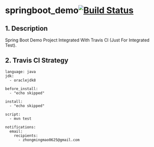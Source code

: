 # springboot_demo[![Build Status](https://travis-ci.org/zhongmingmao/springboot_demo.svg?branch=master)](https://travis-ci.org/zhongmingmao/springboot_demo)

## 1. Description

Spring Boot Demo Project Integrated With Travis CI (Just For Integrated Test).

## 2. Travis CI Strategy

```
language: java
jdk:
  - oraclejdk8

before_install:
  - "echo skipped"
  
install:
  - "echo skipped"
  
script:
  - mvn test

notifications:
  email:
    recipients:
      - zhongmingmao0625@gmail.com
```